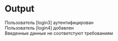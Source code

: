 # Output

Пользователь [login3] аутентифицирован <br>
Пользователь [login4] добавлен <br>
Введенные данные не соответстуют требованиям

